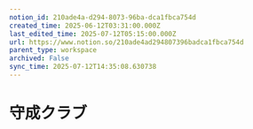 ```yaml
---
notion_id: 210ade4a-d294-8073-96ba-dca1fbca754d
created_time: 2025-06-12T03:31:00.000Z
last_edited_time: 2025-07-12T05:15:00.000Z
url: https://www.notion.so/210ade4ad294807396badca1fbca754d
parent_type: workspace
archived: False
sync_time: 2025-07-12T14:35:08.630738
---
```


# 守成クラブ


